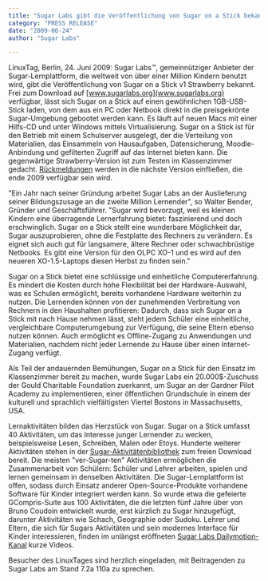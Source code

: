 ```yaml
---
title: "Sugar Labs gibt die Veröffentlichung von Sugar on a Stick bekannt; die Lernplattform läuft auf jedem PC oder Netbook im Klassenzimmer."
category: "PRESS RELEASE"
date: "2009-06-24"
author: "Sugar Labs"

---
```

<!-- markdownlint-disable -->

LinuxTag, Berlin, 24. Juni 2009: Sugar Labs™, gemeinnütziger Anbieter der
Sugar-Lernplattform, die weltweit von über einer Million Kindern benutzt wird,
gibt die Veröffentlichung von Sugar on a Stick v1 Strawberry bekannt. Frei zum
Download auf [www.sugarlabs.org](www.sugarlabs.org) verfügbar, lässt sich
Sugar on a Stick auf einen gewöhnlichen 1GB-USB-Stick laden, von dem aus ein
PC oder Netbook direkt in die preisgekrönte Sugar-Umgebung gebootet werden
kann. Es läuft auf neuen Macs mit einer Hilfs-CD und unter Windows mittels
Virtualisierung. Sugar on a Stick ist für den Betrieb mit einem Schulserver
ausgelegt, der die Verteilung von Materialien, das Einsammeln von
Hausaufgaben, Datensicherung, Moodle-Anbindung und gefilterten Zugriff auf das
Internet bieten kann. Die gegenwärtige Strawberry-Version ist zum Testen im
Klassenzimmer gedacht. [Rückmeldungen](mailto:feedback@sugarlabs.org) werden
in die nächste Version einfließen, die ende 2009 verfügbar sein wird.

"Ein Jahr nach seiner Gründung arbeitet Sugar Labs an der Auslieferung seiner
Bildungszusage an die zweite Million Lernender", so Walter Bender, Gründer und
Geschäftsführer. "Sugar wird bevorzugt, weil es kleinen Kindern eine
überragende Lernerfahrung bietet: faszinierend und doch erschwinglich. Sugar
on a Stick stellt eine wunderbare Möglichkeit dar, Sugar auszuprobieren, ohne
die Festplatte des Rechners zu verändern. Es eignet sich auch gut für
langsamere, ältere Rechner oder schwachbrüstige Netbooks. Es gibt eine Version
für den OLPC XO-1 und es wird auf den neueren XO-1.5-Laptops diesen Herbst zu
finden sein."

Sugar on a Stick bietet eine schlüssige und einheitliche Computererfahrung. Es
mindert die Kosten durch hohe Flexibilität bei der Hardware-Auswahl, was es
Schulen ermöglicht, bereits vorhandene Hardware weiterhin zu nutzen. Die
Lernenden können von der zunehmenden Verbreitung von Rechnern in den
Haushalten profitieren: Dadurch, dass sich Sugar on a Stick mit nach Hause
nehmen lässt, steht jedem Schüler eine einheitliche, vergleichbare
Computerumgebung zur Verfügung, die seine Eltern ebenso nutzen können. Auch
ermöglicht es Offline-Zugang zu Anwendungen und Materialien, nachdem nicht
jeder Lernende zu Hause über einen Internet-Zugang verfügt.

Als Teil der andauernden Bemühungen, Sugar on a Stick für den Einsatz im
Klassenzimmer bereit zu machen, wurde Sugar Labs ein 20.000$-Zuschuss der
Gould Charitable Foundation zuerkannt, um Sugar an der Gardner Pilot Academy
zu implementieren, einer öffentlichen Grundschule in einem der kulturell und
sprachlich vielfältigsten Viertel Bostons in Massachusetts, USA.

Lernaktivitäten bilden das Herzstück von Sugar. Sugar on a Stick umfasst 40
Aktivitäten, um das Interesse junger Lernender zu wecken, beispielsweise
Lesen, Schreiben, Malen oder Etoys. Hunderte weiterer Aktivitäten stehen in
der [Sugar-Aktivitätenbibliothek](http://activities.sugarlabs.org) zum freien
Download bereit. Die meisten "ver-Sugar-ten" Aktivitäten ermöglichen die
Zusammenarbeit von Schülern: Schüler und Lehrer arbeiten, spielen und lernen
gemeinsam in denselben Aktivitäten. Die Sugar-Lernplattform ist offen, sodass
durch Einsatz anderer Open-Source-Produkte vorhandene Software für Kinder
integriert werden kann. So wurde etwa die gefeierte GCompris-Suite aus 100
Aktivitäten, die die letzten fünf Jahre über von Bruno Coudoin entwickelt
wurde, erst kürzlich zu Sugar hinzugefügt, darunter Aktivitäten wie Schach,
Geographie oder Sudoku. Lehrer und Eltern, die sich für Sugars Aktivitäten und
sein modernes Interface für Kinder interessieren, finden im unlängst
eröffneten [Sugar Labs Dailymotion-Kanal](http://www.dailymotion.com/sugarlabs) kurze Videos.

Besucher des LinuxTages sind herzlich eingeladen, mit Beitragenden zu Sugar
Labs am Stand 7.2a 110a zu sprechen.

